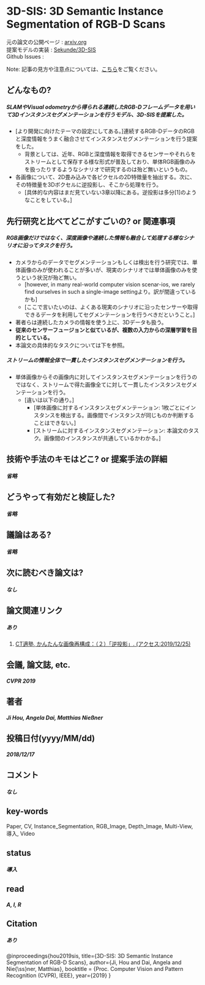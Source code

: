 # 3D-SIS: 3D Semantic Instance Segmentation of RGB-D Scans

元の論文の公開ページ : [arxiv.org](https://arxiv.org/pdf/1812.07003.pdf)  
提案モデルの実装 : [Sekunde/3D-SIS](https://github.com/Sekunde/3D-SIS)  
Github Issues : []()  

Note: 記事の見方や注意点については、[こちら](/)をご覧ください。

## どんなもの?
##### SLAMやVisual odometryから得られる連続したRGB-Dフレームデータを用いて3Dインスタンスセグメンテーションを行うモデル、3D-SISを提案した。
- [より開発に向けたテーマの設定にしてある。]連続するRGB-DデータのRGBと深度情報をうまく融合させてインスタンスセグメンテーションを行う提案をした。
  - 背景としては、近年、RGBと深度情報を取得できるセンサーやそれらをストリームとして保存する様な形式が普及しており、単体RGB画像のみを扱ったりするようなシナリオで研究するのは殆ど無いというもの。
- 各画像について、2D畳み込みで各ピクセルの2D特徴量を抽出する。次に、その特徴量を3Dボクセルに逆投影し、そこから処理を行う。
  - [具体的な内容はまだ見ていない3章以降にある。逆投影は多分[1]のようなことをしている。]

## 先行研究と比べてどこがすごいの? or 関連事項
##### RGB画像だけではなく、深度画像や連続した情報も融合して処理する様なシナリオに沿ってタスクを行う。
- カメラからのデータでセグメンテーションもしくは検出を行う研究では、単体画像のみが使われることが多いが、現実のシナリオでは単体画像のみを使うという状況が殆ど無い。
  - [however, in many real-world computer vision scenar-ios, we rarely find ourselves in such a single-image settingより。訳が間違っているかも]
  - [ここで言いたいのは、よくある現実のシナリオに沿ったセンサーや取得できるデータを利用してセグメンテーションを行うべきだということ。]
- 著者らは連続したカメラの情報を使う上に、3Dデータも扱う。
- **従来のセンサーフュージョンと似ているが、複数の入力からの深層学習を目的としている。**
- 本論文の具体的なタスクについては下を参照。

##### ストリームの情報全体で一貫したインスタンスセグメンテーションを行う。
- 単体画像からその画像内に対してインスタンスセグメンテーションを行うのではなく、ストリームで得た画像全てに対して一貫したインスタンスセグメンテーションを行う。
  - [違いは以下の通り。]
    - [単体画像に対するインスタンスセグメンテーション: 1枚ごとにインスタンスを検出する。画像間でインスタンスが同じものか判断することはできない。]
    - [ストリームに対するインスタンスセグメンテーション: 本論文のタスク。画像間のインスタンスが共通しているかわかる。]

## 技術や手法のキモはどこ? or 提案手法の詳細
##### 省略

## どうやって有効だと検証した?
##### 省略

## 議論はある?
##### 省略

## 次に読むべき論文は?
##### なし

## 論文関連リンク
##### あり
1. [CT適塾, かんたんな画像再構成：（２）「逆投影」. (アクセス:2019/12/25)](https://www.ct-tekijyuku.net/basic/reconstruct/reconstruct003.html)

## 会議, 論文誌, etc.
##### CVPR 2019

## 著者
##### Ji Hou, Angela Dai, Matthias Nießner

## 投稿日付(yyyy/MM/dd)
##### 2018/12/17

## コメント
##### なし

## key-words
Paper, CV, Instance_Segmentation, RGB_Image, Depth_Image, Multi-View, 導入, Video

## status
##### 導入

## read
##### A, I, R

## Citation
##### あり
@inproceedings{hou2019sis,
  title={3D-SIS: 3D Semantic Instance Segmentation of RGB-D Scans},
  author={Ji, Hou and Dai, Angela and Nie{\ss}ner, Matthias},
  booktitle = {Proc. Computer Vision and Pattern Recognition (CVPR), IEEE},
  year={2019}
}